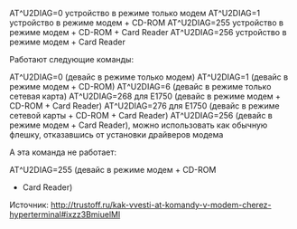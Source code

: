 AT^U2DIAG=0 устройство в режиме только модем
AT^U2DIAG=1 устройство в режиме модем + CD-ROM
AT^U2DIAG=255 устройство в режиме модем + CD-ROM + Card Reader
AT^U2DIAG=256 устройство в режиме модем + Card Reader

Работают следующие команды:

AT^U2DIAG=0 (девайс в режиме только модем)
AT^U2DIAG=1 (девайс в режиме модем + CD-ROM)
AT^U2DIAG=6 (девайс в режиме только сетевая карта)
AT^U2DIAG=268 для E1750 (девайс в режиме модем +
CD-ROM + Card Reader)
AT^U2DIAG=276 для E1750 (девайс в режиме сетевой
карты + CD-ROM + Card Reader)
AT^U2DIAG=256 (девайс в режиме модем + Card Reader),
можно использовать
как обычную флешку, отказавшись от установки
драйверов модема

А эта команда не работает:

AT^U2DIAG=255 (девайс в режиме модем + CD-ROM
+ Card Reader)

Источник: http://trustoff.ru/kak-vvesti-at-komandy-v-modem-cherez-hyperterminal#ixzz3BmiuelMl